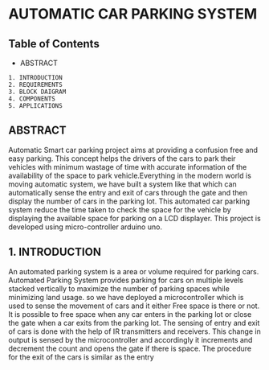 # AUTOMATIC CAR PARKING SYSTEM


## Table of Contents

   - ABSTRACT
   
    1. INTRODUCTION
    2. REQUIREMENTS
    3. BLOCK DAIGRAM
    4. COMPONENTS
    5. APPLICATIONS
    
    
  ## ABSTRACT 
  
 Automatic Smart car parking project aims at providing a confusion free and easy parking. This concept
helps the drivers of the cars to park their vehicles with minimum wastage of time with accurate information of 
the availability of the space to park vehicle.Everything in the modern world is moving automatic system,
we have built a system like that which can automatically sense the entry 
and exit of cars through the gate and then display the number of cars in the parking lot. 
This automated car parking system reduce the time taken to check the space for the 
vehicle by displaying the available space for parking on a LCD displayer.
This project is developed using micro-controller arduino uno. 
      
  ## 1. INTRODUCTION
  
  An automated parking system is a area or volume required for parking cars. 
  Automated Parking System provides parking for cars on multiple levels stacked 
  vertically to maximize the number of parking spaces while minimizing land usage.
    so we have deployed a microcontroller which is used to sense the movement
of cars and it either Free space is there or not. It is possible to free
space when any car enters in the parking lot or close the gate when
a car exits from the parking lot. The sensing of entry and exit of
cars is done with the help of IR transmitters and receivers.
 This change in output is sensed by the microcontroller and
accordingly it increments and decrement the count and opens the gate if there is
space. The procedure for the exit of the cars is similar as
the entry

  
  
  
  
    
